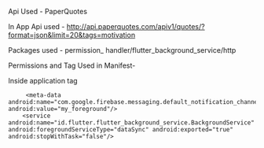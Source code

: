 Api Used - PaperQuotes

In App Api used - http://api.paperquotes.com/apiv1/quotes/?format=json&limit=20&tags=motivation

Packages used - permission_ handler/flutter_background_service/http

Permissions and Tag Used in Manifest-

<uses-permission android:name="android.permission.POST_NOTIFICATIONS" />
<uses-permission android:name="android.permission.FOREGROUND_SERVICE" />
    <uses-permission android:name="android.permission.FOREGROUND_SERVICE_SPECIAL_USE" />
    <uses-permission android:name="android.permission.FOREGROUND_SERVICE_DATA_SYNC"/>

Inside application tag

<!-- For Foreground Service -->
         <meta-data android:name="com.google.firebase.messaging.default_notification_channel_id" android:value="my_foreground"/>
        <service android:name="id.flutter.flutter_background_service.BackgroundService" android:foregroundServiceType="dataSync" android:exported="true" android:stopWithTask="false"/>
